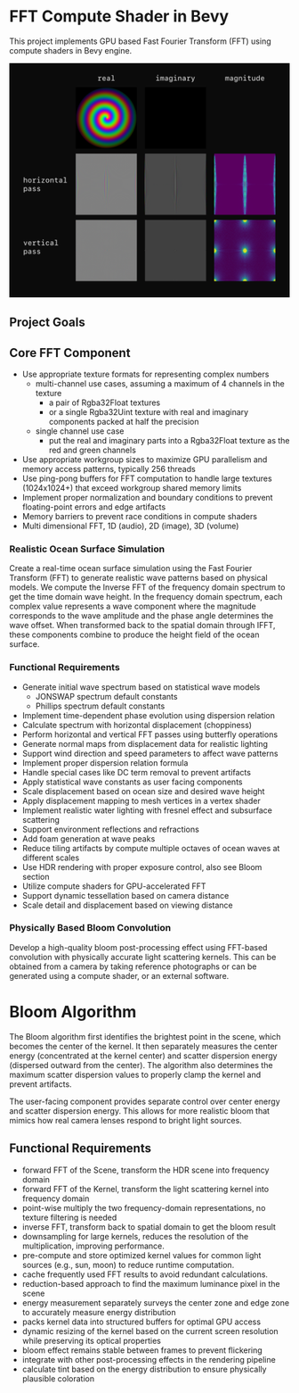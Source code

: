 # FFT Compute Shader in Bevy

This project implements GPU based Fast Fourier Transform (FFT) using compute shaders in Bevy engine.

<img src="./assets/showcase.png" alt="showcase" width="600"/>

## Project Goals

## Core FFT Component

- Use appropriate texture formats for representing complex numbers
  - multi-channel use cases, assuming a maximum of 4 channels in the texture
    - a pair of Rgba32Float textures
    - or a single Rgba32Uint texture with real and imaginary components packed at half the precision
  - single channel use case
    - put the real and imaginary parts into a Rgba32Float texture as the red and green channels
- Use appropriate workgroup sizes to maximize GPU parallelism and memory access patterns, typically 256 threads
- Use ping-pong buffers for FFT computation to handle large textures (1024x1024+) that exceed workgroup shared memory limits
- Implement proper normalization and boundary conditions to prevent floating-point errors and edge artifacts
- Memory barriers to prevent race conditions in compute shaders
- Multi dimensional FFT, 1D (audio), 2D (image), 3D (volume)

### Realistic Ocean Surface Simulation

Create a real-time ocean surface simulation using the Fast Fourier Transform (FFT) to generate realistic wave patterns based on physical models.
We compute the Inverse FFT of the frequency domain spectrum to get the time domain wave height.
In the frequency domain spectrum, each complex value represents a wave component where the magnitude corresponds to the wave amplitude and the phase angle determines the wave offset. When transformed back to the spatial domain through IFFT, these components combine to produce the height field of the ocean surface.

### Functional Requirements
- Generate initial wave spectrum based on statistical wave models
  - JONSWAP spectrum default constants
  - Phillips spectrum default constants
- Implement time-dependent phase evolution using dispersion relation
- Calculate spectrum with horizontal displacement (choppiness)
- Perform horizontal and vertical FFT passes using butterfly operations
- Generate normal maps from displacement data for realistic lighting
- Support wind direction and speed parameters to affect wave patterns
- Implement proper dispersion relation formula
- Handle special cases like DC term removal to prevent artifacts
- Apply statistical wave constants as user facing components
- Scale displacement based on ocean size and desired wave height
- Apply displacement mapping to mesh vertices in a vertex shader
- Implement realistic water lighting with fresnel effect and subsurface scattering
- Support environment reflections and refractions
- Add foam generation at wave peaks
- Reduce tiling artifacts by compute multiple octaves of ocean waves at different scales
- Use HDR rendering with proper exposure control, also see Bloom section
- Utilize compute shaders for GPU-accelerated FFT
- Support dynamic tessellation based on camera distance
- Scale detail and displacement based on viewing distance

### Physically Based Bloom Convolution

Develop a high-quality bloom post-processing effect using FFT-based convolution with physically accurate light scattering kernels. This can be obtained from a camera by taking reference photographs or can be generated using a compute shader, or an external software.

# Bloom Algorithm

The Bloom algorithm first identifies the brightest point in the scene, which becomes the center of the kernel. It then separately measures the center energy (concentrated at the kernel center) and scatter dispersion energy (dispersed outward from the center). The algorithm also determines the maximum scatter dispersion values to properly clamp the kernel and prevent artifacts.

The user-facing component provides separate control over center energy and scatter dispersion energy. This allows for more realistic bloom that mimics how real camera lenses respond to bright light sources.

## Functional Requirements

- forward FFT of the Scene, transform the HDR scene into frequency domain
- forward FFT of the Kernel, transform the light scattering kernel into frequency domain
- point-wise multiply the two frequency-domain representations, no texture filtering is needed
- inverse FFT, transform back to spatial domain to get the bloom result
- downsampling for large kernels, reduces the resolution of the multiplication, improving performance.
- pre-compute and store optimized kernel values for common light sources (e.g., sun, moon) to reduce runtime computation.
- cache frequently used FFT results to avoid redundant calculations.
- reduction-based approach to find the maximum luminance pixel in the scene
- energy measurement separately surveys the center zone and edge zone to accurately measure energy distribution
- packs kernel data into structured buffers for optimal GPU access
- dynamic resizing of the kernel based on the current screen resolution while preserving its optical properties
- bloom effect remains stable between frames to prevent flickering
- integrate with other post-processing effects in the rendering pipeline
- calculate tint based on the energy distribution to ensure physically plausible coloration